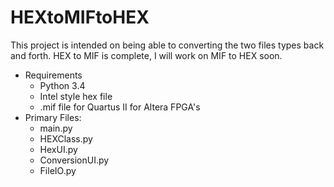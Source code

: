 # HEXtoMIFtoHEX
This project is intended on being able to converting the two files types back and forth.
HEX to MIF is complete, I will work on MIF to HEX soon.
* Requirements
  * Python 3.4
  * Intel style hex file
  * .mif file for Quartus II for Altera FPGA's
* Primary Files:
  * main.py
  * HEXClass.py
  * HexUI.py
  * ConversionUI.py
  * FileIO.py
